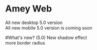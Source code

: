 # Amey Web
All new desktop 5.0 version      
All new mobile 5.0 version is coming soon   

#What's new? (5.0)
New shadow effect   
more border radius
